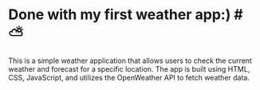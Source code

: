 # Done with my first weather app:) # ⛅

This is a simple weather application that allows users to check the current weather and forecast for a specific location. The app is built using HTML, CSS, JavaScript, and utilizes the OpenWeather API to fetch weather data.
